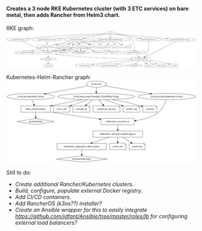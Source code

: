 #### Creates a 3 node RKE Kubernetes cluster (with 3 ETC services) on bare metal, then adds Rancher from Helm3 chart. ####

RKE graph:
![RKE_graph](images/rke_graph.png)

Kubernetes-Helm-Rancher graph:
![Kubernetes-Helm-Rancher_graph](images/kube-helm-rancher_graph.png)

Still to do:
- _Create additional Rancher/Kubernetes clusters._
- _Build, configure, populate external Docker registry._
- _Add CI/CD containers._
- _Add RancherOS (k3os??) installer?_
- _Create an Ansible wrapper for this to easily integrate https://github.com/jdfant/Ansible/tree/master/roles/lb for configuring external load balancers?_
